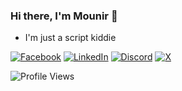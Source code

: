 

### Hi there, I'm Mounir 👋

- I'm just a script kiddie  



[![Facebook](https://img.shields.io/badge/Facebook-%231877F2.svg?logo=Facebook&logoColor=white)](https://www.facebook.com/mounir.elsrogy)
[![LinkedIn](https://img.shields.io/badge/Linkedin-%230077B5.svg?logo=linkedin&logoColor=white)](https://www.linkedin.com/in/mounir-elsrogy-5a6406327)
[![Discord](https://img.shields.io/badge/Discord-%235865F2.svg?&logo=discord&logoColor=white)](https://discordapp.com/users/887256350747418664)
[![X](https://img.shields.io/badge/X-%23000000.svg?logo=X&logoColor=white)](https://x.com/__m9nx)




![Profile Views](https://komarev.com/ghpvc/?username=M9nx&style=flat-square)
